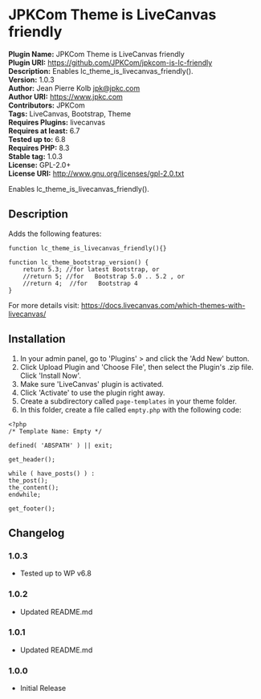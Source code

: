 # JPKCom Theme is LiveCanvas friendly

**Plugin Name:** JPKCom Theme is LiveCanvas friendly  
**Plugin URI:** https://github.com/JPKCom/jpkcom-is-lc-friendly  
**Description:** Enables lc_theme_is_livecanvas_friendly().  
**Version:** 1.0.3  
**Author:** Jean Pierre Kolb <jpk@jpkc.com>  
**Author URI:** https://www.jpkc.com  
**Contributors:** JPKCom  
**Tags:** LiveCanvas, Bootstrap, Theme  
**Requires Plugins:** livecanvas  
**Requires at least:** 6.7  
**Tested up to:** 6.8  
**Requires PHP:** 8.3  
**Stable tag:** 1.0.3  
**License:** GPL-2.0+  
**License URI:** http://www.gnu.org/licenses/gpl-2.0.txt

Enables lc_theme_is_livecanvas_friendly().


## Description

Adds the following features:

```
function lc_theme_is_livecanvas_friendly(){}
```

```
function lc_theme_bootstrap_version() {
    return 5.3; //for latest Bootstrap, or
    //return 5; //for   Bootstrap 5.0 .. 5.2 , or
    //return 4;  //for   Bootstrap 4 
}
```

For more details visit: https://docs.livecanvas.com/which-themes-with-livecanvas/


## Installation

1. In your admin panel, go to 'Plugins' > and click the 'Add New' button.
2. Click Upload Plugin and 'Choose File', then select the Plugin's .zip file. Click 'Install Now'.
3. Make sure 'LiveCanvas' plugin is activated.
4. Click 'Activate' to use the plugin right away.
5. Create a subdirectory called `page-templates` in your theme folder.
6. In this folder, create a file called `empty.php` with the following code:

```
<?php
/* Template Name: Empty */

defined( 'ABSPATH' ) || exit;

get_header();

while ( have_posts() ) :
the_post();
the_content();
endwhile;

get_footer();

```


## Changelog

### 1.0.3
* Tested up to WP v6.8

### 1.0.2
* Updated README.md

### 1.0.1
* Updated README.md

### 1.0.0
* Initial Release
